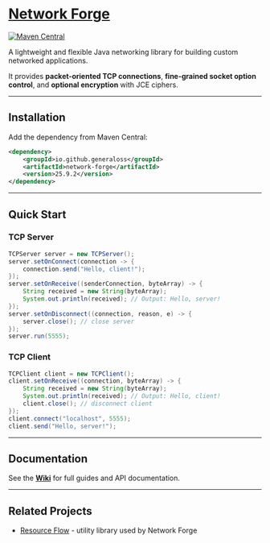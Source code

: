 # [Network Forge](https://github.com/generaloss/network-forge)

[![Maven Central](https://img.shields.io/maven-central/v/io.github.generaloss/network-forge.svg)](https://mvnrepository.com/artifact/io.github.generaloss/network-forge)

A lightweight and flexible Java networking library for building custom networked applications.

It provides **packet-oriented TCP connections**, **fine-grained socket option control**, and **optional encryption** with JCE ciphers.

---

## Installation

Add the dependency from Maven Central:

``` xml
<dependency>
    <groupId>io.github.generaloss</groupId>
    <artifactId>network-forge</artifactId>
    <version>25.9.2</version>
</dependency>
```

---

## Quick Start

### TCP Server

``` java
TCPServer server = new TCPServer();
server.setOnConnect(connection -> {
    connection.send("Hello, client!");
});
server.setOnReceive((senderConnection, byteArray) -> {
    String received = new String(byteArray);
    System.out.println(received); // Output: Hello, server!
});
server.setOnDisconnect((connection, reason, e) -> {
    server.close(); // close server
});
server.run(5555);
```

### TCP Client

``` java
TCPClient client = new TCPClient();
client.setOnReceive((connection, byteArray) -> {
    String received = new String(byteArray);
    System.out.println(received); // Output: Hello, client!
    client.close(); // disconnect client
});
client.connect("localhost", 5555);
client.send("Hello, server!");
```

---

## Documentation

See the [**Wiki**](https://github.com/generaloss/network-forge/wiki) for full guides and API documentation.

---

## Related Projects

* [Resource Flow](https://github.com/generaloss/resource-flow) - utility library used by Network Forge

